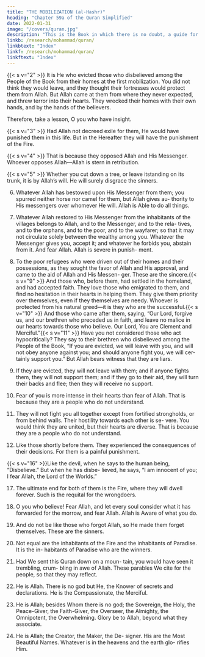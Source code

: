 ```yaml
---
title: "THE MOBILIZATION (al-Hashr)"
heading: "Chapter 59a of the Quran Simplified"
date: 2022-01-31
image: "/covers/quran.jpg"
description: "This is the Book in which there is no doubt, a guide for the righteous."
linkb: /research/mohammad/quran/
linkbtext: "Index"
linkf: /research/mohammad/quran/
linkftext: "Index"
---
```



<!-- {{< s v="1" >}}  Glorifying Allah is all that exists in the heavens and the earth. -->


{{< s v="2" >}}  It is He who evicted those who disbelieved among the People of the Book from their homes at the first mobilization. You did not think they would leave, and they thought their fortresses would protect them from Allah. But Allah came at them from where they never expected, and threw terror into their hearts. They wrecked their homes with their own hands, and by the hands of the believers.

Therefore, take a lesson, O you who have insight.

{{< s v="3" >}}  Had Allah not decreed exile for them, He would have punished them in this life. But in
the Hereafter they will have the punishment of the Fire.

{{< s v="4" >}}  That is because they opposed Allah and His Messenger. Whoever opposes Allah—Allah
is stern in retribution.

{{< s v="5" >}}  Whether you cut down a tree, or leave itstanding on its trunk, it is by Allah’s will. He
will surely disgrace the sinners.

6. Whatever Allah has bestowed upon His
Messenger from them; you spurred neither
horse nor camel for them, but Allah gives au-
thority to His messengers over whomever He
will. Allah is Able to do all things.

7. Whatever Allah restored to His Messenger
from the inhabitants of the villages belongs to
Allah, and to the Messenger, and to the rela-
tives, and to the orphans, and to the poor, and
to the wayfarer; so that it may not circulate
solely between the wealthy among you.
Whatever the Messenger gives you, accept it;
and whatever he forbids you, abstain from it.
And fear Allah. Allah is severe in punish-
ment.
8. To the poor refugees who were driven out
of their homes and their possessions, as they
sought the favor of Allah and His approval,
and came to the aid of Allah and His Messen-
ger. These are the sincere.{{< s v="9" >}}  And those who, before them, had settled in
the homeland, and had accepted faith. They
love those who emigrated to them, and find
no hesitation in their hearts in helping them.
They give them priority over themselves,
even if they themselves are needy. Whoever
is protected from his natural greed—it is they
who are the successful.{{< s v="10" >}}  And those who came after them, saying,
“Our Lord, forgive us, and our brethren who
preceded us in faith, and leave no malice in
our hearts towards those who believe. Our
Lord, You are Clement and Merciful.”{{< s v="11" >}}  Have you not considered those who act
hypocritically? They say to their brethren
who disbelieved among the People of the
Book, “If you are evicted, we will leave with
you, and will not obey anyone against you;
and should anyone fight you, we will cer-
tainly support you.” But Allah bears witness
that they are liars.
12. If they are evicted, they will not leave with
them; and if anyone fights them, they will not
support them; and if they go to their aid, they
will turn their backs and flee; then they will
receive no support.
13. Fear of you is more intense in their hearts
than fear of Allah. That is because they are a
people who do not understand.
14. They will not fight you all together except
from fortified strongholds, or from behind
walls. Their hostility towards each other is se-
vere. You would think they are united, but their hearts are diverse. That is because they
are a people who do not understand.

15. Like those shortly before them. They experienced the consequences of their decisions.
For them is a painful punishment.

{{< s v="16" >}}Like the devil, when he says to the human being, “Disbelieve.” But when he has disbe-
lieved, he says, “I am innocent of you; I fear
Allah, the Lord of the Worlds.”

17. The ultimate end for both of them is the Fire, where they will dwell forever. Such is the
requital for the wrongdoers.

18. O you who believe! Fear Allah, and let every soul consider what it has forwarded for
the morrow, and fear Allah. Allah is Aware of what you do.
19. And do not be like those who forgot Allah,
so He made them forget themselves. These
are the sinners.
20. Not equal are the inhabitants of the Fire
and the inhabitants of Paradise. It is the in-
habitants of Paradise who are the winners.
21. Had We sent this Quran down on a moun-
tain, you would have seen it trembling, crum-
bling in awe of Allah. These parables We cite
for the people, so that they may reflect.
22. He is Allah. There is no god but He, the
Knower of secrets and declarations. He is the
Compassionate, the Merciful.
23. He is Allah; besides Whom there is no god;
the Sovereign, the Holy, the Peace-Giver, the
Faith-Giver, the Overseer, the Almighty, the
Omnipotent, the Overwhelming. Glory be to
Allah, beyond what they associate.
24. He is Allah; the Creator, the Maker, the De-
signer. His are the Most Beautiful Names.
Whatever is in the heavens and the earth glo-
rifies Him. 


